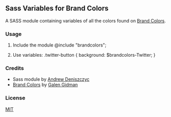## Sass Variables for Brand Colors

A SASS module containing variables of all the colors found on [Brand Colors](http://brandcolors.net/ "Brand Colors").

### Usage
1. Include the module
    @include "brandcolors";

2. Use variables:
    .twitter-button {
        background: $brandcolors-Twitter;
    }

### Credits
- Sass module by [Andrew Deniszczyc](http://andrewdeniszczyc.com/ "Andrew Deniszczyc")
- [Brand Colors](http://brandcolors.net/ "Brand Colors") by [Galen Gidman](http://galengidman.com/ "Galen Gidman")

### License
[MIT](http://opensource.org/licenses/MIT "MIT")
